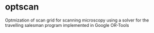 # optscan
Optmization of scan grid for scanning microscopy using a solver for the travelling salesman program implemented in Google OR-Tools
